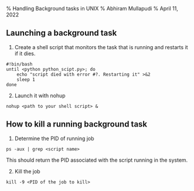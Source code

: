 % Handling Background tasks in UNIX 
% Abhiram Mullapudi
% April 11, 2022


## Launching a background task

1. Create a shell script that monitors the task that is running and restarts it if it dies.

```shell
#!bin/bash
until <python python_scipt.py>; do
	echo "script died with error #?. Restarting it" >&2
	sleep 1
done
```

2. Launch it with nohup
```shell
nohup <path to your shell script> &
```


## How to kill a running background task

1. Determine the PID of running job

```shell
ps -aux | grep <script name>
```
This should return the PID associated with the script running in the system.

2. Kill the job

```
kill -9 <PID of the job to kill>
```
